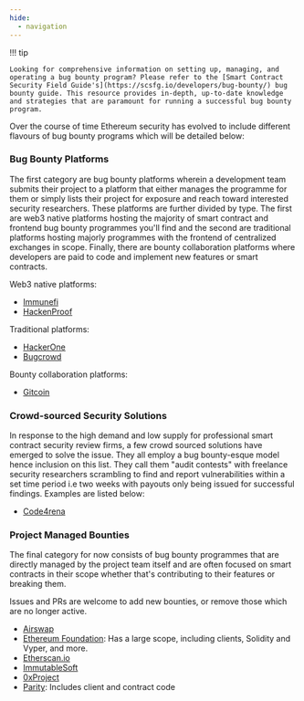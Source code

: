 ```yaml
---
hide:
  - navigation
---
```


!!! tip

    Looking for comprehensive information on setting up, managing, and operating a bug bounty program? Please refer to the [Smart Contract Security Field Guide's](https://scsfg.io/developers/bug-bounty/) bug bounty guide. This resource provides in-depth, up-to-date knowledge and strategies that are paramount for running a successful bug bounty program.


Over the course of time Ethereum security has evolved to include different flavours of bug bounty programs which will be detailed below:

### Bug Bounty Platforms

The first category are bug bounty platforms wherein a development team submits their project to a platform that either manages the programme for them or simply lists their project for exposure and reach toward interested security researchers. These platforms are further divided by type. The first are web3 native platforms hosting the majority of smart contract and frontend bug bounty programmes you'll find and the second are traditional platforms hosting majorly programmes with the frontend of centralized exchanges in scope. Finally, there are bounty collaboration platforms where developers are paid to code and implement new features or smart contracts.

Web3 native platforms:

- [Immunefi](https://immunefi.com/)
- [HackenProof](https://hackenproof.com/)

Traditional platforms:

- [HackerOne](https://hackerone.com/)
- [Bugcrowd](https://www.bugcrowd.com/)

Bounty collaboration platforms:

- [Gitcoin](https://gitcoin.co/explorer)

### Crowd-sourced Security Solutions

In response to the high demand and low supply for professional smart contract security review firms, a few crowd sourced solutions have emerged to solve the issue. They all employ a bug bounty-esque model hence inclusion on this list. They call them "audit contests" with freelance security researchers scrambling to find and report vulnerabilities within a set time period i.e two weeks with payouts only being issued for successful findings. Examples are listed below:

- [Code4rena](https://code4rena.com/)

### Project Managed Bounties

The final category for now consists of bug bounty programmes that are directly managed by the project team itself and are often focused on smart contracts in their scope whether that's contributing to their features or breaking them.

Issues and PRs are welcome to add new bounties, or remove those which are no longer
active.

- [Airswap](https://medium.com/fluidity/airswap-bug-bounty-4d7ec41f3ea7)
- [Ethereum Foundation](https://bounty.ethereum.org/#bounty-scope): Has a large scope, including
  clients, Solidity and Vyper, and more.
- [Etherscan.io](https://etherscan.io/bugbounty)
- [ImmutableSoft](https://immutablesoft.github.io/ImmutableEcosystem/)
- [0xProject](https://0x.org/docs/guides/bug-bounty-program#rewards)
- [Parity](https://www.parity.io/bug-bounty/): Includes client and contract code
